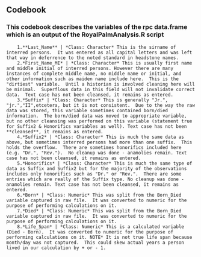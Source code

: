 ## Codebook
### This codebook describes the variables of the rpc data.frame which is an output of the RoyalPalmAnalysis.R script
        
        1.**Last_Name** | *Class: Character* This is the sirname of interred persons.  It was entered as all capital letters and was left that way in deferrence to the noted standard in headstone names.
        2.*First_Name_MI* | *Class: Character* This is usually first name and middle initial of interred persons. However there are many instances of complete middle name, no middle name or initial, and other information such as maiden name include here.  This is the "dirtiest" variable.  Until a historian is involved cleaning here will be minimal.  Superflous data in this field will not invalidate correct data.  Text case has not been cleansed, it remains as entered.
        3.*Suffix* | *Class: Character* This is generally "Jr.", "jr.","II",etcetera, but it is not consistent.  Due to the way the raw data was stored, this variable sometimes contained born/died information.  The born/died data was moved to appropriate variable, but no other cleansing was performed on this variable (statement true for Suffix2 & Honorifics variables as well). Text case has not been **cleansed**, it remains as entered.
        4.*Suffix2* | *Class: Character* This is much the same data as above, but sometimes interred persons had more than one suffix.  This holds the overflow.  There are sometimes honorifics included here (e.g. "Dr.", "Rev.").  No cleanup was done - anamolies remain. Text case has not been cleansed, it remains as entered.
        5.*Honorifics* | *Class: Character* This is much the same type of data as Suffix and Suffix2 but for the majority of the observations includes only honorifics such as "Dr." or "Rev.".  There are some entries which are really of the Suffix type. No cleanup was done - anamolies remain. Text case has not been cleansed, it remains as entered.
        6.*Born* | *Class: Numeric* This was split from the Born_Died variable captured in raw file.  It was converted to numeric for the purpose of performing calculations on it.
        7.*Died* | *Class: Numeric* This was split from the Born_Died variable captured in raw file.  It was converted to numeric for the purpose of performing calculations on it.
        8.*Life_Span* | *Class: Numeric* This is a calculated variable (Died - Born).  It was converted to numeric for the purpose of performing calculations on it. NOTE* It is not true life span because month/day was not captured.  This could skew actual years a person lived in our calculation by + or - 1.
